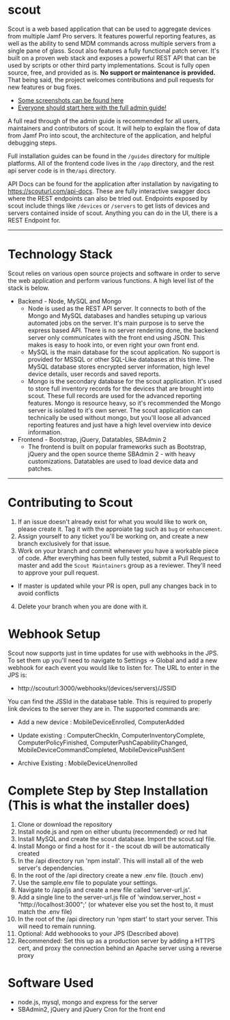 # scout
Scout is a web based application that can be used to aggregate devices from multiple Jamf Pro servers. It features powerful reporting features, as well as the ability to send MDM commands across multiple servers from a single pane of glass. Scout also features a fully functional patch server. It's built on a proven web stack and exposes a powerful REST API that can be used by scripts or other third party implementations. Scout is fully open source, free, and provided as is. **No support or maintenance is provided.** That being said, the project welcomes contributions and pull requests for new features or bug fixes.

- [Some screenshots can be found here](https://imgur.com/a/qEfd0KM)
- [Everyone should start here with the full admin guide!](https://github.com/jamf/scout-public/blob/master/guides/admin-guide-full.md)

A full read through of the admin guide is recommended for all users, maintainers and contributors of scout. It will help to explain the flow of data from Jamf Pro into scout, the architecture of the application, and helpful debugging steps.

Full installation guides can be found in the `/guides` directory for multiple platforms. All of the frontend code lives in the `/app` directory, and the rest api server code is in the`/api` directory.  

API Docs can be found for the application after installation by navigating to https://scouturl.com/api-docs. These are fully interactive swagger docs where the REST endpoints can also be tried out. Endpoints exposed by scout include things like `/devices` or `/servers` to get lists of devices and servers contained inside of scout. Anything you can do in the UI, there is a REST Endpoint for. 
 ___

# Technology Stack

 Scout relies on various open source projects and software in order to serve the web application and perform various functions. A high level list of the stack is below.

 - Backend - Node, MySQL and Mongo
   - Node is used as the REST API server. It connects to both of the Mongo and MySQL databases and handles setuping up various automated jobs on the server. It's main purpose is to serve the express based API. There is no server rendering done, the backend server only communicates with the front end using JSON. This makes is easy to hook into, or even right your own front end.
   - MySQL is the main database for the scout application. No support is provided for MSSQL or other SQL-Like databases at this time. The MySQL database stores encrypted server information, high level device details, user records and saved reports.
   - Mongo is the secondary database for the scout application. It's used to store full inventory records for the devices that are brought into scout. These full records are used for the advanced reporting features. Mongo is resource heavy, so it's recommended the Mongo server is isolated to it's own server. The scout application can technically be used without mongo, but you'll loose all advanced reporting features and just have a high level overview into device information.
 - Frontend - Bootstrap, jQuery, Datatables, SBAdmin 2
   - The frontend is built on popular frameworks such as Bootstrap, jQuery and the open source theme SBAdmin 2 - with heavy customizations. Datatables are used to load device data and patches.
 ___

# Contributing to Scout
1. If an issue doesn't already exist for what you would like to work on, please create it. Tag it with the approiate tag such as `bug` or `enhancement`.
2. Assign yourself to any ticket you'll be working on, and create a new branch exclusively for that issue.
3. Work on your branch and commit whenever you have a workable piece of code. After everything has been fully tested, submit a Pull Request to master and add the `Scout Maintainers` group as a reviewer. They'll need to approve your pull request.
 - If master is updated while your PR is open, pull any changes back in to avoid conflicts
4. Delete your branch when you are done with it.

# Webhook Setup
Scout now supports just in time updates for use with webhooks in the JPS. To set them up you'll need to navigate to Settings -> Global and add a new webhook for each event you would like to listen for. The URL to enter in the JPS is:

- http://scouturl:3000/webhooks/(devices/servers)/JSSID

You can find the JSSId in the database table. This is required to properly link devices to the server they are in. The supported commands are:

- Add a new device : MobileDeviceEnrolled, ComputerAdded

- Update existing : ComputerCheckIn, ComputerInventoryComplete, ComputerPolicyFinished, ComputerPushCapabilityChanged,  MobileDeviceCommandCompleted, MobileDevicePushSent

- Archive Existing : MobileDeviceUnenrolled

# Complete Step by Step Installation (This is what the installer does)

1. Clone or download the repository
2. Install node.js and npm on either ubuntu (recommended) or red hat
3. Install MySQL and create the scout database. Import the scout.sql file.
4. Install Mongo or find a host for it - the scout db will be automatically created
5. In the /api directory run 'npm install'. This will install all of the web server's dependencies.
6. In the root of the /api directory create a new .env file. (touch .env)
7. Use the sample.env file to populate your settings.
8. Navigate to /app/js and create a new file called 'server-url.js'.
9. Add a single line to the server-url.js file of 'window.server_host = "http://localhost:3000";' (or whatever else you set the host to, it must match the .env file)
10. In the root of the /api directory run 'npm start' to start your server. This will need to remain running.
12. Optional: Add webhoooks to your JPS (Described above)
13. Recommended: Set this up as a production server by adding a HTTPS cert, and proxy the connection behind an Apache server using a reverse proxy


# Software Used
 - node.js, mysql, mongo and express for the server
 - SBAdmin2, jQuery and jQuery Cron for the front end
